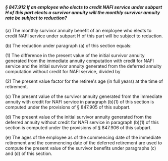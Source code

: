 ##### § 847.912 If an employee who elects to credit NAFI service under subpart H of this part elects a survivor annuity will the monthly survivor annuity rate be subject to reduction? #####

(a) The monthly survivor annuity benefit of an employee who elects to credit NAFI service under subpart H of this part will be subject to reduction.

(b) The reduction under paragraph (a) of this section equals:

(1) The difference in the present value of the initial survivor annuity generated from the immediate annuity computation with credit for NAFI service and the initial survivor annuity generated from the deferred annuity computation without credit for NAFI service, divided by

(2) The present value factor for the retiree's age (in full years) at the time of retirement.

(c) The present value of the survivor annuity generated from the immediate annuity with credit for NAFI service in paragraph (b)(1) of this section is computed under the provisions of § 847.905 of this subpart.

(d) The present value of the initial survivor annuity generated from the deferred annuity without credit for NAFI service in paragraph (b)(1) of this section is computed under the provisions of § 847.906 of this subpart.

(e) The ages of the employee as of the commencing date of the immediate retirement and the commencing date of the deferred retirement are used to compute the present value of the survivor benefits under paragraphs (c) and (d) of this section.